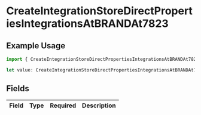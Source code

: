 # CreateIntegrationStoreDirectPropertiesIntegrationsAtBRANDAt7823

## Example Usage

```typescript
import { CreateIntegrationStoreDirectPropertiesIntegrationsAtBRANDAt7823 } from "@vercel/sdk/models/createintegrationstoredirectop.js";

let value: CreateIntegrationStoreDirectPropertiesIntegrationsAtBRANDAt7823 = {};
```

## Fields

| Field       | Type        | Required    | Description |
| ----------- | ----------- | ----------- | ----------- |